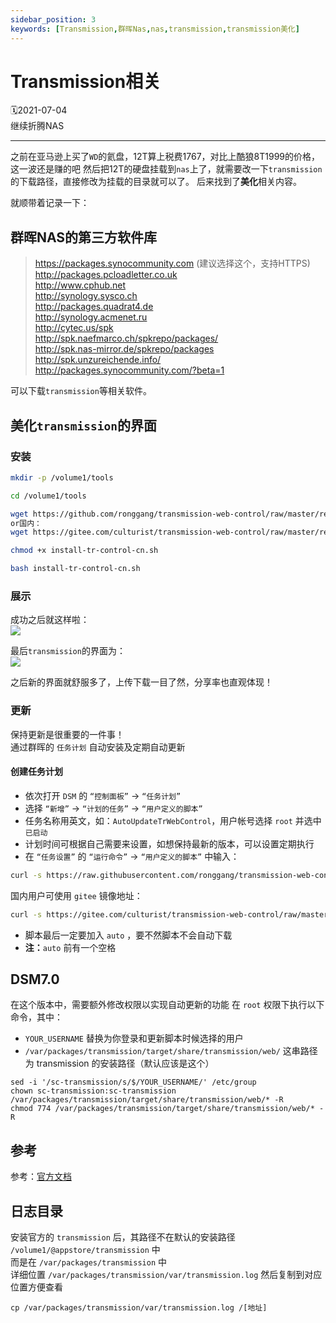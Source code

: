 ```yaml
---
sidebar_position: 3
keywords: [Transmission,群晖Nas,nas,transmission,transmission美化]
---
```

# Transmission相关
🗓2021-07-04  
继续折腾NAS

---
之前在亚马逊上买了`WD`的氦盘，12T算上税费1767，对比上酷狼8T1999的价格，这一波还是赚的吧
然后把12T的硬盘挂载到`nas`上了，就需要改一下`transmission`的下载路径，直接修改为挂载的目录就可以了。
后来找到了**美化**相关内容。

就顺带着记录一下：

## 群晖NAS的第三方软件库
>https://packages.synocommunity.com (建议选择这个，支持HTTPS)  
http://packages.pcloadletter.co.uk  
http://www.cphub.net  
http://synology.sysco.ch  
http://packages.quadrat4.de  
http://synology.acmenet.ru  
http://cytec.us/spk  
http://spk.naefmarco.ch/spkrepo/packages/  
http://spk.nas-mirror.de/spkrepo/packages  
http://spk.unzureichende.info/  
http://packages.synocommunity.com/?beta=1  


可以下载`transmission`等相关软件。

## 美化`transmission`的界面
### 安装
```sh showLineNumbers
mkdir -p /volume1/tools

cd /volume1/tools

wget https://github.com/ronggang/transmission-web-control/raw/master/release/install-tr-control-cn.sh  
or国内：
wget https://gitee.com/culturist/transmission-web-control/raw/master/release/install-tr-control-gitee.sh

chmod +x install-tr-control-cn.sh

bash install-tr-control-cn.sh
```

### 展示
成功之后就这样啦：  
![](https://img-1255648810.cos.ap-guangzhou.myqcloud.com/wiki/1443687646.png)  

最后`transmission`的界面为：  
![](https://img-1255648810.cos.ap-guangzhou.myqcloud.com/wiki%2F1851480362.png)

之后新的界面就舒服多了，上传下载一目了然，分享率也直观体现！  

### 更新
保持更新是很重要的一件事！  
通过群晖的 `任务计划` 自动安装及定期自动更新  
#### 创建任务计划
- 依次打开 `DSM` 的 `“控制面板”` -> `“任务计划”`
- 选择 `“新增”` -> `“计划的任务”` -> `“用户定义的脚本”`
- 任务名称用英文，如：`AutoUpdateTrWebControl`，用户帐号选择 `root` 并选中 `已启动`
- 计划时间可根据自己需要来设置，如想保持最新的版本，可以设置定期执行
- 在 `“任务设置”` 的 `“运行命令”` -> `“用户定义的脚本”` 中输入：
```sh
curl -s https://raw.githubusercontent.com/ronggang/transmission-web-control/master/release/install-tr-control-cn.sh | bash -s auto
```
国内用户可使用 `gitee` 镜像地址：
```sh
curl -s https://gitee.com/culturist/transmission-web-control/raw/master/release/install-tr-control-gitee.sh | bash -s auto
```
- 脚本最后一定要加入 `auto` ，要不然脚本不会自动下载
- **注：**`auto` 前有一个空格


## DSM7.0
在这个版本中，需要额外修改权限以实现自动更新的功能
在 `root` 权限下执行以下命令，其中：
 - `YOUR_USERNAME` 替换为你登录和更新脚本时候选择的用户
 - `/var/packages/transmission/target/share/transmission/web/` 这串路径为 transmission 的安装路径（默认应该是这个）
```shell
sed -i '/sc-transmission/s/$/YOUR_USERNAME/' /etc/group
chown sc-transmission:sc-transmission /var/packages/transmission/target/share/transmission/web/* -R
chmod 774 /var/packages/transmission/target/share/transmission/web/* -R
```

## 参考
参考：[官方文档](https://github.com/ronggang/transmission-web-control/wiki/Home-CN)

## 日志目录
安装官方的 `transmission` 后，其路径不在默认的安装路径 `/volume1/@appstore/transmission` 中  
而是在 `/var/packages/transmission` 中  
详细位置 `/var/packages/transmission/var/transmission.log`
然后复制到对应位置方便查看  
```
cp /var/packages/transmission/var/transmission.log /[地址]
```
